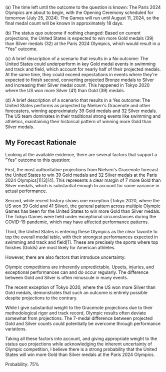 (a) The time left until the outcome to the question is known: The Paris 2024 Olympics are about to begin, with the Opening Ceremony scheduled for tomorrow (July 25, 2024). The Games will run until August 11, 2024, so the final medal count will be known in approximately 18 days.

(b) The status quo outcome if nothing changed: Based on current projections, the United States is expected to win more Gold medals (39) than Silver medals (32) at the Paris 2024 Olympics, which would result in a "Yes" outcome.

(c) A brief description of a scenario that results in a No outcome: The United States could underperform in key Gold medal events in swimming and track and field, which account for nearly half of their projected medals. At the same time, they could exceed expectations in events where they're expected to finish second, converting projected Bronze medals to Silver and increasing their Silver medal count. This happened in Tokyo 2020 where the US won more Silver (41) than Gold (39) medals.

(d) A brief description of a scenario that results in a Yes outcome: The United States performs as projected by Nielsen's Gracenote and other forecasters, winning approximately 39 Gold medals and 32 Silver medals. The US team dominates in their traditional strong events like swimming and athletics, maintaining their historical pattern of winning more Gold than Silver medals.

## My Forecast Rationale

Looking at the available evidence, there are several factors that support a "Yes" outcome to this question:

First, the most authoritative projections from Nielsen's Gracenote forecast the United States to win 39 Gold medals and 32 Silver medals at the Paris 2024 Olympics[1][3][4]. This represents a clear margin of 7 more Gold than Silver medals, which is substantial enough to account for some variance in actual performance.

Second, while recent history shows one exception (Tokyo 2020, where the US won 39 Gold and 41 Silver), the general pattern across multiple Olympic Games has been for the United States to win more Gold than Silver medals. The Tokyo Games were held under exceptional circumstances during the COVID-19 pandemic, which may have affected performance patterns.

Third, the United States is entering these Olympics as the clear favorite to top the overall medal table, with their strongest performances expected in swimming and track and field[1]. These are precisely the sports where top finishes (Golds) are most likely for American athletes.

However, there are also factors that introduce uncertainty:

Olympic competitions are inherently unpredictable. Upsets, injuries, and exceptional performances can and do occur regularly. The difference between Gold and Silver is often minuscule in many events.

The recent exception of Tokyo 2020, where the US won more Silver than Gold medals, demonstrates that such an outcome is entirely possible despite projections to the contrary.

While I give substantial weight to the Gracenote projections due to their methodological rigor and track record, Olympic results often deviate somewhat from projections. The 7-medal difference between projected Gold and Silver counts could potentially be overcome through performance variations.

Taking all these factors into account, and giving appropriate weight to the status quo projections while acknowledging the inherent uncertainty of Olympic competition, I believe there is a strong probability that the United States will win more Gold than Silver medals at the Paris 2024 Olympics.

Probability: 75%